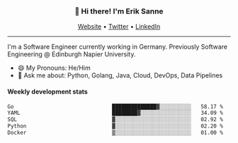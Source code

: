 <h3 align="center">👋 Hi there! I'm Erik Sanne</h3>
<p align="center">
  <a href="https://eriksanne.com">Website</a> •
  <a href="https://twitter.com/ErikKonradSanne">Twitter</a> •
  <a href="https://www.linkedin.com/in/eriksanne/">LinkedIn</a>
</p>

---
I'm a Software Engineer currently working in Germany. Previously Software Engineering @ Edinburgh Napier University.

- 😄 My Pronouns: He/Him
- 💬 Ask me about: Python, Golang, Java, Cloud, DevOps, Data Pipelines

<h4>Weekly development stats</h4>
<!--START_SECTION:waka-->

```txt
Go                               ██████████████▓░░░░░░░░░░   58.17 %
YAML                             ████████▓░░░░░░░░░░░░░░░░   34.09 %
SQL                              ▓░░░░░░░░░░░░░░░░░░░░░░░░   02.92 %
Python                           ▓░░░░░░░░░░░░░░░░░░░░░░░░   02.20 %
Docker                           ▒░░░░░░░░░░░░░░░░░░░░░░░░   01.00 %
```

<!--END_SECTION:waka-->
